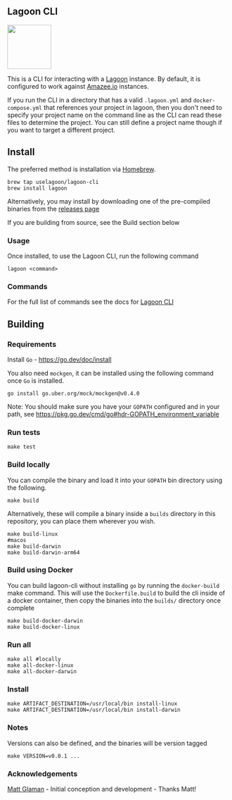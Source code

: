 ## Lagoon CLI

<img src="./docs/lagoon-cli-logo.png" width=100>

This is a CLI for interacting with a [Lagoon](https://github.com/uselagoon/lagoon) instance. By default, it is configured
to work against [Amazee.io](https://www.amazee.io/) instances.

If you run the CLI in a directory that has a valid `.lagoon.yml` and `docker-compose.yml` that references your project in lagoon, then you don't need to specify your project name on the command line as the CLI can read these files to determine the project. You can still define a project name though if you want to target a different project.

## Install
The preferred method is installation via [Homebrew](https://brew.sh/).
```
brew tap uselagoon/lagoon-cli
brew install lagoon
```

Alternatively, you may install by downloading one of the pre-compiled binaries from the [releases page](https://github.com/uselagoon/lagoon-cli/releases)

If you are building from source, see the Build section below

### Usage
Once installed, to use the Lagoon CLI, run the following command
```
lagoon <command>
```

### Commands
For the full list of commands see the docs for [Lagoon CLI](https://uselagoon.github.io/lagoon-cli/commands/lagoon/)

## Building

### Requirements

Install `Go` - https://go.dev/doc/install

You also need `mockgen`, it can be installed using the following command once `Go` is installed.

```
go install go.uber.org/mock/mockgen@v0.4.0
```

Note: You should make sure you have your `GOPATH` configured and in your path, see https://pkg.go.dev/cmd/go#hdr-GOPATH_environment_variable

### Run tests
```
make test
```

### Build locally

You can compile the binary and load it into your `GOPATH` bin directory using the following.
```
make build
```

Alternatively, these will compile a binary inside a `builds` directory in this repository, you can place them wherever you wish.
```
make build-linux
#macos
make build-darwin
make build-darwin-arm64
```

### Build using Docker
You can build lagoon-cli without installing `go` by running the `docker-build` make command. This will use the `Dockerfile.build` to build the cli inside of a docker container, then copy the binaries into the `builds/` directory once complete
```
make build-docker-darwin
make build-docker-linux
```

### Run all
```
make all #locally
make all-docker-linux
make all-docker-darwin
```

### Install
```
make ARTIFACT_DESTINATION=/usr/local/bin install-linux
make ARTIFACT_DESTINATION=/usr/local/bin install-darwin
```

### Notes
Versions can also be defined, and the binaries will be version tagged
```
make VERSION=v0.0.1 ...
```

### Acknowledgements

[Matt Glaman](https://github.com/mglaman) - Initial conception and development - Thanks Matt!
